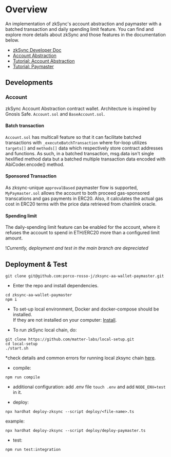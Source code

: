 # Overview

An implementation of zkSync's account abstraction and paymaster with a batched transaction and daily spending limit feature. You can find and explore more details about zkSync and those features in the documentation below.

- [zkSync Developer Doc](https://v2-docs.zksync.io/dev/)
- [Account Abstraction](https://v2-docs.zksync.io/dev/developer-guides/aa.html#introduction)
- [Tutorial: Account Abstraction](https://v2-docs.zksync.io/dev/tutorials/custom-aa-tutorial.html)
- [Tutorial: Paymaster](https://v2-docs.zksync.io/dev/tutorials/custom-paymaster-tutorial.html)

## Developments

### Account
zkSync Account Abstraction contract wallet. Architecture is inspired by Gnosis Safe. `Account.sol` and `BaseAccount.sol`.

#### Batch transaction 
`Account.sol` has multicall feature so that it can facilitate batched transactions with `_executeBatchTransaction` where for-loop utilizes `targets[]` and `methods[]` data which respectively store contract addresses and functions. As such, in a batched transaction, msg.data isn't single hexlified method data but a batched multiple transaction data encoded with AbiCoder.encode() method. 

#### Sponsored Transaction
As zksync-unique `approvalBased` paymaster flow is supported, `MyPaymaster.sol` allows the account to both proceed gas-sponsored transcations and gas payments in ERC20. Also, it calculates the actual gas cost in ERC20 terms with the price data retrieved from chainlink oracle. 

#### Spending limit 
The daily-spending limit feature can be enabled for the account, where it refuses the account to spend in ETH/ERC20 more than a configured limit amount. 


!*Currently, deployment and test in the main branch are depreciated*

## Deployment & Test

```shell
git clone git@github.com:porco-rosso-j/zksync-aa-wallet-paymaster.git
```

- Enter the repo and install dependencies.

```shell
cd zksync-aa-wallet-paymaster
npm i
```

- To set-up local environment, Docker and docker-compose should be installed.    
  If they are not installed on your computer: [Install](https://docs.docker.com/get-docker/).  

- To run zkSync local chain, do:

```shell
git clone https://github.com/matter-labs/local-setup.git
cd local-setup
./start.sh
```

\*check details and common errors for running local zksync chain [here](https://v2-docs.zksync.io/api/hardhat/testing.html#reset-the-zksync-state).

- compile:

```shell
npm run compile
```

- additional configuration: add .env file `touch .env` and add `NODE_ENV=test` in it.

- deploy:

```shell
npx hardhat deploy-zksync --script deploy/<file-name>.ts
```

example:
```shell
npx hardhat deploy-zksync --script deploy/deploy-paymaster.ts
```

- test:

```shell
npm run test:integration
```
